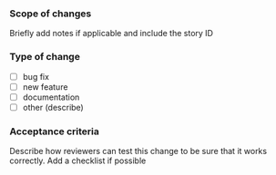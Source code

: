 ### Scope of changes

Briefly add notes if applicable and include the story ID

### Type of change

- [ ] bug fix
- [ ] new feature
- [ ] documentation
- [ ] other (describe)

### Acceptance criteria

Describe how reviewers can test this change to be sure that it works correctly. Add a checklist if possible